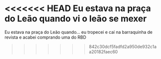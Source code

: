 <<<<<<< HEAD
Eu estava na praça do Leão quando vi o leão se mexer
=======
Eu estava na praça do Leão quando...
eu tropecei e caí na barraquinha de revista e  acabei comprando uma do RBD
>>>>>>> 842c30dcf5fadfd2a950de932c1aa20182faec60
